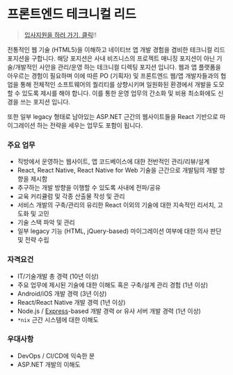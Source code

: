 # 프론트엔드 테크니컬 리드

> [입사지원을 하러 가기, 클릭](https://zigbang.recruiter.co.kr/app/applicant/registResume)!!

전통적인 웹 기술 (HTML5)을 이해하고 네이티브 앱 개발 경험을 겸비한 테크니컬 리드 포지션을 구합니다. 해당 포지션은 사내 비즈니스의 프로젝트 매니징 포지션이 아닌 기술/개발적인 사안을 관리/운영 하는 테크니컬 디렉팅 포지션 입니다. 웹과 앱 플랫폼을 아우르는 경험이 필요하며 이에 따른 PO (기획자) 및 프론트엔드 웹/앱 개발자들과의 협업을 통해 전체적인 소프트웨어의 퀄리티를 상향시키며 일원화된 환경에서 개발을 도모할 수 있도록 제시를 해야 합니다. 이를 통한 운영 업무의 간소화 및 비용 최소화에도 신경을 쓰는 포지션 입니다.

또한 일부 legacy 형태로 남아있는 ASP.NET 근간의 웹사이트들을 React 기반으로 마이그레이션 하는 전략을 세우는 업무도 포함이 됩니다.

### 주요 업무

* 직방에서 운영하는 웹사이트, 앱 코드베이스에 대한 전반적인 관리/리뷰/설계
* React, React Native, React Native for Web 기술을 근간으로 개발팀의 개발 방향을 제시함
* 추구하는 개발 방향을 이행할 수 있도록 사내에 전파/공유
* 교육 커리큘럼 및 각종 산출물 작성 및 관리
* 서비스 개발의 구축/관리의 유리한 React 이외의 기술에 대한 지속적인 리서치, 고도화 및 고민
* 기술 스택 파악 및 관리
* 일부 legacy 기능 (HTML, jQuery-based) 마이그레이션 여부에 대한 의사 판단 및 전략 수립

### 자격요건

* IT/기술개발 총 경력 (10년 이상)
* 주요 업무에 제시된 기술에 대한 이해도 혹은 구축/설계 관리 경험 (1년 이상)
* Android/iOS 개발 경력 (3년 이상)
* React/React Native 개발 경력 (1년 이상)
* Node.js / [Express](https://expressjs.com/)-based 개발 경력 or 유사 서버 개발 경력 (1년 이상)
* `*nix` 근간 시스템에 대한 이해도

### 우대사항

* DevOps / CI/CD에 익숙한 분
* ASP.NET 개발의 이해도